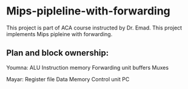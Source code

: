 # Mips-pipleline-with-forwarding
This project is part of ACA course instructed by Dr. Emad. This project implements Mips pipleine with forwarding.


## Plan and block ownership:
  Youmna:
    ALU
    Instruction memory
    Forwarding unit
    buffers
    Muxes

  Mayar:
    Register file
    Data Memory
    Control unit
    PC
